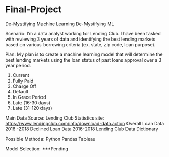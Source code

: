 # Final-Project
De-Mystifying Machine Learning
De-Mystifying  ML

Scenario:
I’m a data analyst working for Lending Club. I have been tasked with reviewing 3 years of data and identifying the best lending markets based on various borrowing criteria (ex. state, zip code, loan purpose). 

Plan:
My plan is to create a machine learning model that will determine the best lending markets using the loan status of past loans approval over a 3 year period.
1.	Current
2.	Fully Paid 
3.	Charge Off 
4.	Default 
5.	In Grace Period
6.	Late (16-30 days)
7.	Late (31-120 days)

Main Data Source:
Lending Club Statistics site: https://www.lendingclub.com/info/download-data.action
Overall Loan Data 2016 -2018
Declined Loan Data 2016-2018
Lending Club Data Dictionary

Possible Methods:
Python Pandas 
Tableau 

Model Selection: ***Pending 
